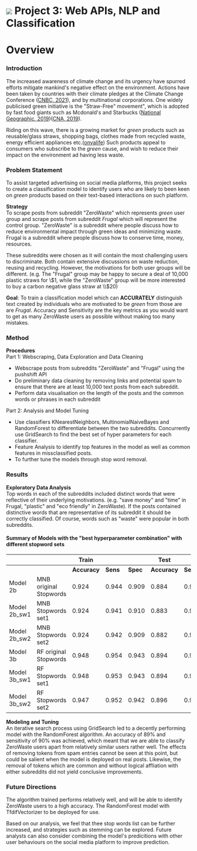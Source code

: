 # ![](https://ga-dash.s3.amazonaws.com/production/assets/logo-9f88ae6c9c3871690e33280fcf557f33.png) Project 3: Web APIs, NLP and Classification


# Overview

### Introduction
The increased awareness of climate change and its urgency have spurred efforts mitigate mankind's negative effect on the environment. Actions have been taken by countries with their climate pledges at the Climate Change Conference ([CNBC, 2021](https://www.cnbc.com/2021/11/13/cop26-countries-strike-climate-deal-at-un-summit-to-limit-heating.html)), and by multinational corporations. One widely publicised green initiative is the "Straw-Free" movement", which is adopted by fast food giants such as Mcdonald's and Starbucks ([National Geographic, 2019](https://www.nationalgeographic.com/environment/article/news-plastic-drinking-straw-history-ban))([CNA, 2019](https://www.channelnewsasia.com/singapore/more-than-270-fb-outlets-stop-providing-plastic-straws-july-873951)).<br/>

Riding on this wave, there is a growing market for *green* products such as reusable/glass straws, shopping bags, clothes made from recycled waste, energy efficient appliances etc.([onyalife](https://www.onyalife.com/eco-friendly-products/)) Such products appeal to consumers who subscribe to the *green* cause, and wish to reduce their impact on the environment ad having less waste.

### Problem Statement
To assist targeted advertising on social media platforms, this project seeks to create a classification model to identify users who are likely to been keen on *green* products based on their text-based interactions on such platform.

**Strategy<br/>**
To scrape posts from subreddit "ZeroWaste" which represents *green* user group and scrape posts from subreddit *Frugal* which will represent the control group. "ZeroWaste" is a subreddit where people discuss how to reduce environmental impact through green ideas and minimizing waste. Frugal is a subreddit where people discuss how to conserve time, money, resources.

These subreddits were chosen as it will contain the most challenging users to discriminate. Both contain extensive discussions on waste reduction, reusing and recycling. However, the motivations for both user groups will be different. (e.g. The "Frugal" group may be happy to secure a deal of 10,000 plastic straws for \\$1, while the "ZeroWaste" group will be more interested to buy a carbon negative glass straw at \\$20)

**Goal**: To train a classification model which can **ACCURATELY** distinguish text created by individuals who are motivated to be *green* from those are are *Frugal*. Accuracy and Sensitivity are the key metrics as you would want to get as many ZeroWaste users as possible without making too many mistakes.

### Method

**Procedures<br/>**
Part 1: Webscraping, Data Exploration and Data Cleaning
- Webscrape posts from subreddits "ZeroWaste" and "Frugal" using the pushshift API
- Do preliminary data cleaning by removing links and potential spam to ensure that there are at least 10,000 text posts from each subreddit.
- Perform data visualisation on the length of the posts and the common words or phrases in each subreddit

Part 2: Analysis and Model Tuning
- Use classifiers KNearestNeighbors, MultinomialNaiveBayes and RandomForest to differentiate between the two subreddits. Concurrently use GridSearch to find the best set of hyper parameters for each classifier.
- Feature Analysis to identify top features in the model as well as common features in missclassified posts.
- To further tune the models through stop word removal.


### Results

**Exploratory Data Analysis**<br/>
Top words in each of the subreddits included distinct words that were reflective of their underlying motivations. (e.g. "save money" and "time" in Frugal, "plastic" and "eco friendly" in ZeroWaste). If the posts contained distinctive words that are representative of its subreddit it should be correctly classified. Of course, words such as "waste" were popular in both subreddits.

#### Summary of Models with the "best hyperparameter combination" with different stopword sets

|              |                        | **Train**    |          |          | **Test**     |          |          |
|:-------------|:-----------------------|--------------|----------|----------|--------------|----------|----------|
|              |                        | **Accuracy** | **Sens** | **Spec** | **Accuracy** | **Sens** | **Spec** |
| Model 2b     | MNB original Stopwords | 0.924        | 0.944    | 0.909    | 0.884        | 0.918    | 0.860    |
| Model 2b_sw1 | MNB Stopwords set1     | 0.924        | 0.941    | 0.910    | 0.883        | 0.916    | 0.859    |
| Model 2b_sw2 | MNB Stopwords set2     | 0.924        | 0.942    | 0.909    | 0.882        | 0.912    | 0.860    |
| Model 3b     | RF original Stopwords  | 0.948        | 0.954    | 0.943    | 0.894        | 0.902    | 0.888    |
| Model 3b_sw1 | RF Stopwords set1      | 0.948        | 0.953    | 0.943    | 0.894        | 0.903    | 0.886    |
| Model 3b_sw2 | RF Stopwords set2      | 0.947        | 0.952    | 0.942    | 0.896        | 0.905    | 0.889    |


**Modeling and Tuning**<br/>
An iterative search process using GridSearch led to a decently performing model with the RandomForest algorithm. An accuracy of 89% and sensitivity of 90% was achieved, which meant that we are able to classify ZeroWaste users apart from relatively similar users rather well. The effects of removing tokens from spam entries cannot be seen at this point, but could be salient when the model is deployed on real posts. Likewise, the removal of tokens which are common and without logical affliation with either subreddits did not yield conclusive improvements.

### Future Directions
The algorithm trained performs relatively well, and will be able to identify ZeroWaste users to a high accuracy. The RandomForest model with TfdifVectorizer to be deployed for use.

Based on our analysis, we feel that thee stop words list can be further increased, and strategies such as stemming can be explored. Future analysts can also consider combining the model's predicitions with other user behaviours on the social media platform to improve prediction.